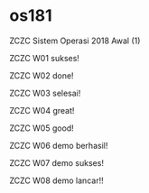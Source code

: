 # os181
ZCZC Sistem Operasi 2018 Awal (1) 

ZCZC W01 sukses!

ZCZC W02 done!

ZCZC W03 selesai!

ZCZC W04 great!

ZCZC W05 good!

ZCZC W06 demo berhasil!

ZCZC W07 demo sukses!

ZCZC W08 demo lancar!!

